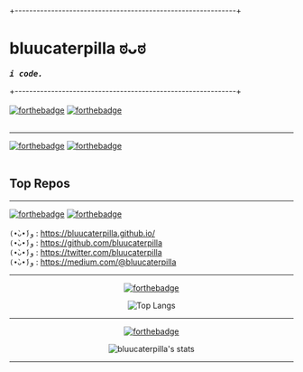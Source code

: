 +-------------------------------------------------------------+  

# bluucaterpilla ಠᴗಠ

<samp>**_i code._** </samp>

+-------------------------------------------------------------+  
<br />
[![forthebadge](https://forthebadge.com/images/badges/oooo-kill-em.svg)](https://forthebadge.com) 
[![forthebadge](https://forthebadge.com/images/badges/makes-people-smile.svg)](https://forthebadge.com)  
<br/>

---
[![forthebadge](https://forthebadge.com/images/badges/gluten-free.svg)](https://forthebadge.com)
[![forthebadge](https://forthebadge.com/images/badges/check-it-out.svg)](https://forthebadge.com)  
<br/>

## Top Repos

---

[![forthebadge](https://forthebadge.com/images/badges/gluten-free.svg)](https://forthebadge.com)
[![forthebadge](https://forthebadge.com/images/badges/check-it-out.svg)](https://forthebadge.com)   
<br />
`(•̀ᴗ•́)و` :  <https://bluucaterpilla.github.io/>  
`(•̀ᴗ•́)و` :  <https://github.com/bluucaterpilla>  
`(•̀ᴗ•́)و` :  <https://twitter.com/bluucaterpilla>  
`(•̀ᴗ•́)و` :  <https://medium.com/@bluucaterpilla>  

---

<div align="center">

[![forthebadge](https://forthebadge.com/images/badges/you-didnt-ask-for-this.svg)](https://forthebadge.com) 

![Top Langs](https://github-readme-stats.vercel.app/api/top-langs/?username=bluucaterpilla&layout=compact&theme=tokyonight)

</div>

---

<div align="center">

[![forthebadge](https://forthebadge.com/images/badges/its-not-a-lie-if-you-believe-it.svg)](https://forthebadge.com)
<br />

![bluucaterpilla's stats](https://github-readme-stats.vercel.app/api?username=bluucaterpilla&show_icons=true&theme=tokyonight)

</div>

---
